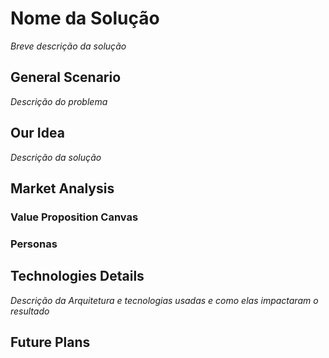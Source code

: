 # Nome da Solução
*Breve descrição da solução*

## General Scenario
*Descrição do problema*


## Our Idea
*Descrição da solução*


## Market Analysis
### Value Proposition Canvas

### Personas



## Technologies Details
*Descrição da Arquitetura e tecnologias usadas e como elas impactaram o resultado*



## Future Plans






